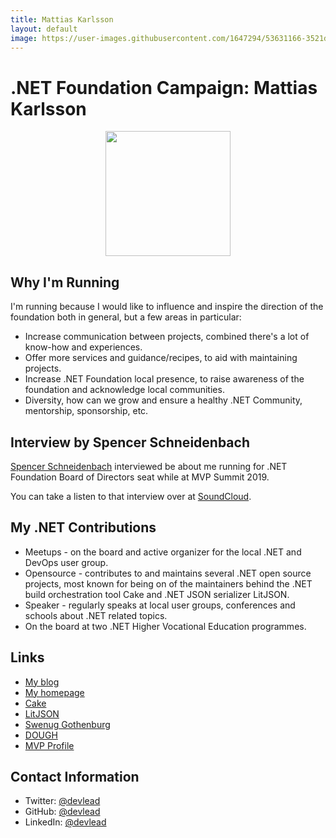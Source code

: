 ```yaml
---
title: Mattias Karlsson
layout: default
image: https://user-images.githubusercontent.com/1647294/53631166-3521db80-3c12-11e9-8946-01c0c4da2d61.png
---
```


# .NET Foundation Campaign: Mattias Karlsson

<div align="center">
<img width="200" height="200" src="https://user-images.githubusercontent.com/1647294/53631166-3521db80-3c12-11e9-8946-01c0c4da2d61.png" />
</div>

## Why I'm Running

I'm running because I would like to influence and inspire the direction of the foundation both in
general, but a few areas in particular:
* Increase communication between projects, combined there's a lot of know-how and experiences.
* Offer more services and guidance/recipes, to aid with maintaining projects.
* Increase .NET Foundation local presence, to raise awareness of the foundation and acknowledge local communities.
* Diversity, how can we grow and ensure a healthy .NET Community, mentorship, sponsorship, etc.

## Interview by Spencer Schneidenbach

[Spencer Schneidenbach](https://election.dotnetfoundation.org/campaign-2019/spencer-schneidenbach.html) interviewed be about me running for .NET Foundation Board of Directors seat while at MVP Summit 2019.

You can take a listen to that interview over at [SoundCloud](https://soundcloud.com/schneidenbach/interview-with-mattias-karlsson-net-foundation-board-candidate).

## My .NET Contributions

* Meetups - on the board and active organizer for the local .NET and DevOps user group.
* Opensource - contributes to and maintains several .NET open source projects, most known for being on of the maintainers behind the .NET build orchestration tool Cake and .NET JSON serializer LitJSON.
* Speaker - regularly speaks at local user groups, conferences and schools about .NET related topics.
* On the board at two .NET Higher Vocational Education programmes.



## Links
* [My blog](https://medium.com/@devlead)
* [My homepage](https://devlead.se)
* [Cake](https://cakebuild.net)
* [LitJSON](https://litjson.net/)
* [Swenug Gothenburg](https://www.meetup.com/Swenug-Goteborg/)
* [DOUGH](https://www.meetup.com/DOUGH-DevOps-Usergroup-Gothenburg/)
* [MVP Profile](https://mvp.microsoft.com/en-us/PublicProfile/5002677)

## Contact Information
* Twitter: [@devlead](https://twitter.com/devlead)
* GitHub: [@devlead](https://github.com/devlead)
* LinkedIn: [@devlead](https://www.linkedin.com/in/devlead)
